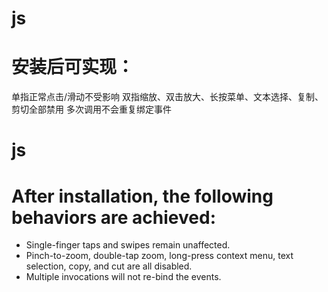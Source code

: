 # js

# 安装后可实现：

单指正常点击/滑动不受影响
双指缩放、双击放大、长按菜单、文本选择、复制、剪切全部禁用
多次调用不会重复绑定事件

# js

# After installation, the following behaviors are achieved:

- Single-finger taps and swipes remain unaffected.
- Pinch-to-zoom, double-tap zoom, long-press context menu, text selection, copy, and cut are all disabled.
- Multiple invocations will not re-bind the events.

#
